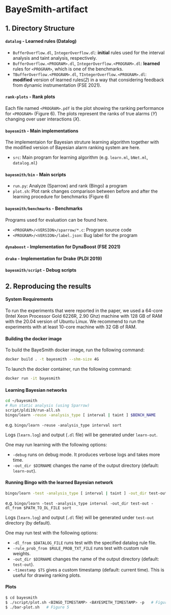 # BayeSmith-artifact

## 1. Directory Structure
#### `datalog` - Learned rules (Datalog)
- `BufferOverflow.dl`, `IntegerOverflow.dl`: **initial** rules used for the interval analysis and taint analysis, respectively.
- `BufferOverflow.<PROGRAM>.dl`, `IntegerOverflow.<PROGRAM>.dl`: **learned** rules for `<PROGRAM>`, which is one of the benchmarks.
- `TBufferOverflow.<PROGRAM>.dl`, `TIntegerOverflow.<PROGRAM>.dl`: **modified** version of learned rules(*2*) in a way that considering feedback from dynamic instrumentation (FSE 2021).

#### `rank-plots` - Rank plots
Each file named `<PROGRAM>.pdf` is the plot showing the ranking performance for `<PROGRAM>` (Figure 6).
The plots represent the ranks of true alarms (*Y*) changing over user interactions (*X*).

#### `bayesmith` - Main implementations
The implementaion for Bayesian struture learning algorithm together with the modified version of Bayesian alarm ranking system are here.
- `src`: Main program for learning algorithm (e.g. `learn.ml`, `bNet.ml`, `datalog.ml`)

#### `bayesmith/bin` - Main scripts
- `run.py`: Analyze (Sparrow) and rank (Bingo) a program
- `plot.sh`: Plot rank changes comparison between before and after the learning procedure for benchmarks (Figure 6)

#### `bayesmith/benchmarks` - Benchmarks
Programs used for evaluation can be found here.
- `<PROGRAM>/<VERSION>/sparrow/*.c`: Program source code
- `<PROGRAM>/<VERSION>/label.json`: Bug label for the program

#### `dynaboost` - Implementation for DynaBoost (FSE 2021)

#### `drake` - Implementation for Drake (PLDI 2019)

#### `bayesmith/script` - Debug scripts

## 2. Reproducing the results
#### System Requirements

To run the experiments that were reported in the paper, we used a 64-core (Intel Xeon Processor Gold 6226R, 2.90 Ghz) machine with 128 GB of RAM with the 20.04 version of Ubuntu Linux. We recommend to run the experiments with at least 10-core machine with 32 GB of RAM.

#### Building the docker image
To build the BayeSmith docker image, run the following command:
```sh
docker build . -t bayesmith --shm-size 4G
```

To launch the docker container, run the following command:

```sh
docker run -it bayesmith
```

#### Learning Bayesian networks
```sh
cd ~/bayesmith
# Run static analysis (using Sparrow)
script/pldi19/run-all.sh
bingo/learn -reuse -analysis_type [ interval | taint ] $BENCH_NAME
```

e.g. `bingo/learn -reuse -analysis_type interval sort`

Logs (`learn.log`) and output (`.dl` file) will be generated under `learn-out`.

One may run learning with the following options:
- `-debug` runs on debug mode. It produces verbose logs and takes more time.
- `-out_dir $DIRNAME` changes the name of the output directory (default: `learn-out`).

#### Running Bingo with the learned Bayesian network

```sh
bingo/learn -test -analysis_type [ interval | taint ] -out_dir test-out $BENCH_NAME
```

e.g. `bingo/learn -test -analysis_type interval -out_dir test-out -dl_from $PATH_TO_DL_FILE sort`

Logs (`learn.log`) and output (`.dl` file) will be generated under `test-out` directory (by default).

One may run test with the following options:
- `-dl_from $DATALOG_FILE` runs test with the specified datalog rule file.
- `-rule_prob_from $RULE_PROB_TXT_FILE` runs test with custom rule weights.
- `-out_dir $DIRNAME` changes the name of the output directory (default: `test-out`).
- `-timestamp $TS` gives a custom timestamp (default: current time). This is useful for drawing ranking plots.

#### Plots

```sh
$ cd bayesmith
$ ./script/plot.sh <BINGO_TIMESTAMP> <BAYESMITH_TIMESTAMP> -p   # Figure 6
$ ./bar-plot.sh   # Figure 5
```
